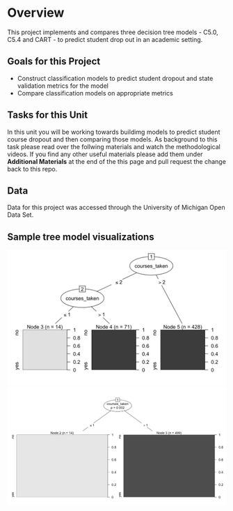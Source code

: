 # Overview 

This project implements and compares three decision tree models - C5.0, C5.4 and CART - to predict student drop out in an academic setting. 

## Goals for this Project 

* Construct classification models to predict student dropout and state validation metrics for the model
* Compare classification models on appropriate metrics

## Tasks for this Unit

In this unit you will be working towards buildimg models to predict student course dropout and then comparing those models. As background to this task please read over the follwing materials and watch the methodological videos. If you find any other useful materials please add them under **Additional Materials** at the end of the this page and pull request the change back to this repo.

## Data 

Data for this project was accessed through the University of Michigan Open Data Set. 

## Sample tree model visualizations 



<img src= "https://github.com/gzlupko/CART/blob/master/c5.0model.png" width = 750 > 




<img src= "https://github.com/gzlupko/CART/blob/master/condinf_model.png" width = 750 > 


